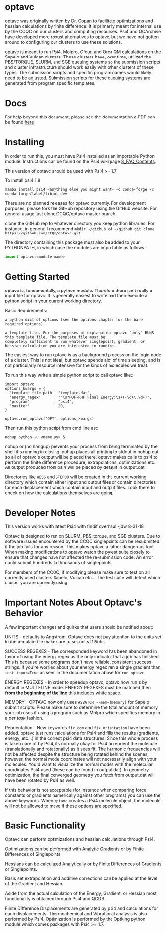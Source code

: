 # optavc

optavc was originally written by Dr. Copan to facilitate optimizations and hessian calculations by finite difference.
It is primarily meant for internal use by the CCQC on our clusters and computing resources. Psi4 and QCArchive have
developed more robust alternatives to optavc, but we have not gotten around to configuring our clusters to use these
solutions.

optavc is meant to run Psi4, Molpro, Cfour, and Orca QM calculations on the Sapelo and Vulcan clusters. These clusters 
have, over time, utilized the PBS/TORQUE, SLURM, and SGE queuing systems so the submission scripts and cluster
infrastructure should work easily with other clusters of these types. The submission scripts and specific program names
would likely need to be adjusted. Submission scripts for these queuing systems are generated from program specific templates.

# Docs

For help beyond this document, please see the documentation a PDF can be found [here](`https://github.com/CCQC/optavc/blob/master/docs/optavc.pdf`)

# Installing

In order to run this, you must have Psi4 installed as an importable Python
module.  Instructions can be found on the Psi4 wiki page
[8_FAQ_Contents](https://psicode.org/installs/v182/).

This version of optavc should be used with Psi4 >= 1.7

To install psi4 1.8
  
  ```conda create -n psi4 mamba -c conda-forge
  mamba install psi4 <anything else you might want> -c conda-forge -c conda-forge/label/libint_dev
  ```

There are no planned releases for optavc currently. For development purposes, please fork the GitHub repository using 
the GitHub website. For general usage just clone CCQC/optavc master branch.

clone the GitHub rep to whatever directory you keep python libraries. For instance, in general I recommend
    ```mkdir ~/github
    cd ~/github
    git clone https://github.com/CCQC/optavc.git
    ```

The directory containing this package must also be added to your PYTHONPATH, in
which case the modules are importable as follows.

```python
import optavc.<module name>
```

# Getting Started

optavc is, fundamentally, a python module. Therefore there isn't really a input file for optavc. It is generally
easiest to write and then execute a python script in your current working directory.

Basic Requirements:

    a python dict of options (see the options chapter for the bare required options).
    
    a template file. For the purposes of explanation optavc "only" RUNS this template file. The template file must be
    completely sufficient to run whatever singlepoint, gradient, or hessian calculation you are interested in running. 


The easiest way to run optavc is as a background process on the login node of a cluster. This is not ideal, but optavc
spends alot of time sleeping, and is not particularly resource intensive for the kinds of molecules we treat.

To run this way write a simple python script to call optavc like::

    import optavc
    options_kwargs = {
      'template_file_path': "template.dat",
      'energy_regex'      : r"\s*@DF-RHF Final Energy:\s+(-\d+\.\d+)",
      'program'           : "psi4",
      'maxiter'           : 20,
    }
    
    optavc.run_optavc("OPT", options_kwargs)

Then run this python script from cmd line as:: 
    
    nohup python -u <name.py> &

nohup or (no hangup) prevents your process from being terminated by the shell it's running in closing. 
nohup places all printing to stdout in nohup.out so all of optavc's output will be placed there. optavc
makes calls to psi4 to perform the finite difference procedure, extrapolations, optimizations etc.
All output produced from psi4 will be placed by default in output.dat

Directories like `HESS` and `STEP00` will be created in the current working directory which contain either input and 
output files or contain directories for each displacement which contain input and output files. Look there to check on
how the calculations themselves are going.

# Developer Notes
This version works with latest Psi4 with findif overhaul -jdw 8-31-18

Optavc is designed to run on SLURM, PBS_torque, and SGE clusters. Due to software issues encountered
by the CCQC singlepoints can be resubmitted if the job fails for any reason. This makes optavc a
rather dangerous tool. When making modifications to optavc watch the pytest suite closely to
ensure that changes have not affected the re-submission code. An error could submit hundreds to
thousands of singlepoints. 

For members of the CCQC, if modifying please make sure to test on all currently used clusters
Sapelo, Vulcan etc... The test suite will detect which cluster you are currently using.

# Important Notes About Optavc's Behavior

A few important changes and quirks that users should be notified about:

UNITS - defaults to Angstrom. Optavc does not pay attention to the units set in the template file make sure to set units
if Bohr.

SUCCESS REGEXES - The corresponded keyword has been abandoned in favor of using the energy regex as the only indicator
that a job has finished. This is because some programs don't have reliable, consistent success strings. If you're 
worried about your energy regex run a single gradient than `test_input=True` as seen in the documentation above for
`run_optavc`

ENERGY REGEXES - In order to speedup optavc, optavc now run's by default in MULTI-LINE mode. ENERGY REGEXES must be
matched then **from the beginning of the line** this includes white space.

MEMORY - OPTAVC now only uses `#SBATCH --mem={memory}` for Sapelo submit scripts. Please make sure to determine the total amount
of memory your job uses if using a program such as Molpro which specifies memory in a *per task* fashion.

Reorientation - New keywords `fix_com` and `fix_orientation` have been added. optavc just runs calculations for Psi4 and
fills the results (gradients, energy, etc...) in the correct psi4 data structures. Since this whole process
is taken care of by Psi4, its normally okay for Psi4 to reorient the molecule (translationally and rotationally) as
it sees fit. The harmonic frequencies will not be affected despite the structure being rotated behind the scenes;
however, the normal mode coordinates will not necessarily align with your molecules. You'd want to visualize the normal
modes with the molecular coordinates Psi4 used (these can be found in output.dat). In geometry optimization, the
final converged geometry you fetch from output.dat will have been rotated by Psi4 as well.

If this behavior is not acceptable (for instance when comparing force constants or gradients numerically against other
programs) you can use the above keywords. When `optavc` creates a Psi4 molecule object, the molecule will not be
allowed to move if these options are specified.

# Basic Functionality

Optavc can perform optimizations and hessian calculations through Psi4.

Optimizations can be performed with Analytic Gradients or by Finite Differences of Singlepoints

Hessians can be calculated Analytically or by Finite Differences of Gradients or Singlepoints.

Basis set extrapolation and additive corrections can be applied at the level of the Gradient and Hessian.

Aside from the actual calculation of the Energy, Gradient, or Hessian most functionality is obtained
through Psi4 and QCDB.

Finite Difference Displacements are generated by psi4 and calculations for each displacements.
Thermochemical and Vibrational analysis is also performed by Psi4.
Optimization is performed by the Optking python module which comes packages with Psi4 >= 1.7.
